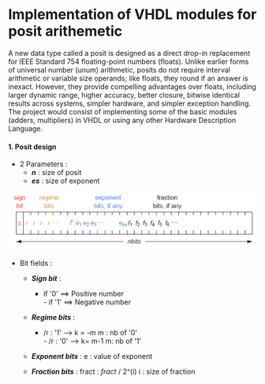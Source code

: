 Implementation of VHDL modules for posit arithemetic 
====================================================


A new data type called a posit is designed as a direct drop-in replacement for IEEE Standard 754 floating-point numbers (floats). Unlike earlier forms of universal number (unum) arithmetic, posits do not require interval arithmetic or variable size operands; like floats, they round if an answer is inexact. However, they provide compelling advantages over floats, including larger dynamic range, higher accuracy, better closure, bitwise identical results across systems, simpler hardware, and simpler exception handling. The project would consist of implementing some of the basic modules (adders, multipliers) in VHDL or using any other Hardware Description Language. 


#### 1. Posit design 

* 2 Parameters :    
  -   _**n**_ : size of posit    
  -   _**es**_ : size of exponent


![](src/Design_posit.PNG)

* Bit fields :
    
    -   _**Sign bit**_ : 
           - if '0' ==> Positive number   
	   - if '1' ==> Negative number
	    
    -   _**Regime bits**_ : 
           - /r : '1'   -->       k = -m                         m : nb of '0'   
	   - /r : '0'   -->       k= m-1                         m: nb of '1'
	   
    -   _**Exponent bits**_ : e  : value of exponent 
	    
    -   _**Fraction bits**_ : fract  : _fract_ / 2^(i)      i : size of fraction


  
